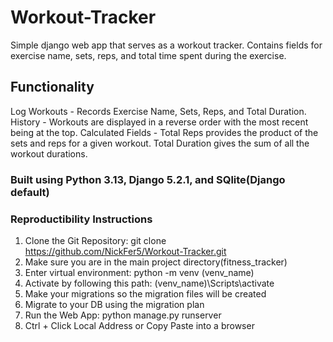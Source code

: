 # Workout-Tracker
Simple django web app that serves as a workout tracker. Contains fields for exercise name, sets, reps, and total time spent during the exercise.
## Functionality
Log Workouts - Records Exercise Name, Sets, Reps, and Total Duration.
History - Workouts are displayed in a reverse order with the most recent being at the top.
Calculated Fields - Total Reps provides the product of the sets and reps for a given workout. Total Duration gives the sum of all the workout durations.

### Built using Python 3.13, Django 5.2.1, and SQlite(Django default)

### Reproductibility Instructions
1. Clone the Git Repository: git clone https://github.com/NickFer5/Workout-Tracker.git
2. Make sure you are in the main project directory(fitness_tracker)
3. Enter virtual environment: python -m venv (venv_name)
4. Activate by following this path: (venv_name)\Scripts\activate
5. Make your migrations so the migration files will be created
6. Migrate to your DB using the migration plan
7. Run the Web App: python manage.py runserver
8. Ctrl + Click Local Address or Copy Paste into a browser
